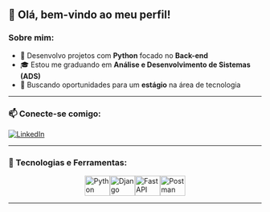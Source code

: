 ## 👋 Olá, bem-vindo ao meu perfil!

### Sobre mim:
- 🔭 Desenvolvo projetos com **Python** focado no **Back-end**  
- 🎓 Estou me graduando em **Análise e Desenvolvimento de Sistemas (ADS)**  
- 🚀 Buscando oportunidades para um **estágio** na área de tecnologia  

---

### 📫 Conecte-se comigo:
[![LinkedIn](https://img.shields.io/badge/-LinkedIn-%230077B5?style=for-the-badge&logo=linkedin&logoColor=white)](https://www.linkedin.com/in/pabloneri-link/)

---

### 🚀 Tecnologias e Ferramentas:
<div style="display: flex; align-items: center; justify-content: center;">
  <img alt="Python" height="40" width="50" src="https://cdn.jsdelivr.net/gh/devicons/devicon/icons/python/python-original-wordmark.svg" />
  <img alt="Django" height="40" width="50" src="https://img.shields.io/badge/-Django-092D1F?style=flat&logo=django&logoColor=fff" />
  <img alt="FastAPI" height="40" width="50" src="https://cdn.jsdelivr.net/gh/devicons/devicon@latest/icons/fastapi/fastapi-original.svg" />
  <img alt="Postman" height="40" width="50" src="https://cdn.jsdelivr.net/gh/devicons/devicon@latest/icons/postman/postman-original-wordmark.svg" />
</div>

---

